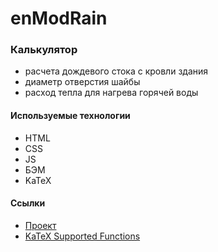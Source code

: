# enModRain

### Калькулятор 
* расчета дождевого стока с кровли здания
* диаметр отверстия шайбы 
* расход тепла для нагрева горячей воды

#### Используемые технологии
* HTML
* CSS
* JS
* БЭМ
* KaTeX

#### Ссылки
* [Проект](https://bmazurme.github.io/enModRain/index.html)
* [KaTeX Supported Functions](https://katex.org/docs/supported.html)
